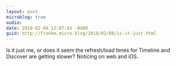 ```yaml
---
layout: post
microblog: true
audio: 
date: 2018-02-08 12:07:43 -0400
guid: http://frankm.micro.blog/2018/02/08/is-it-just.html
---
```

Is it just me, or does it seem the refresh/load times for Timeline and Discover are getting slower? Noticing on web and iOS. 
